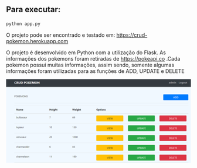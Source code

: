 ## Para executar:

```sh
python app.py
``` 
O projeto pode ser encontrado e testado em: https://crud-pokemon.herokuapp.com

O projeto é desenvolvido em Python com a utilização do Flask. As informações dos pokemons foram retiradas de https://pokeapi.co .Cada pokemon possui muitas informações, assim sendo, somente algumas informações foram utilizadas para as funções de ADD, UPDATE e DELETE 

![Screenshot](Screenshot.png)

